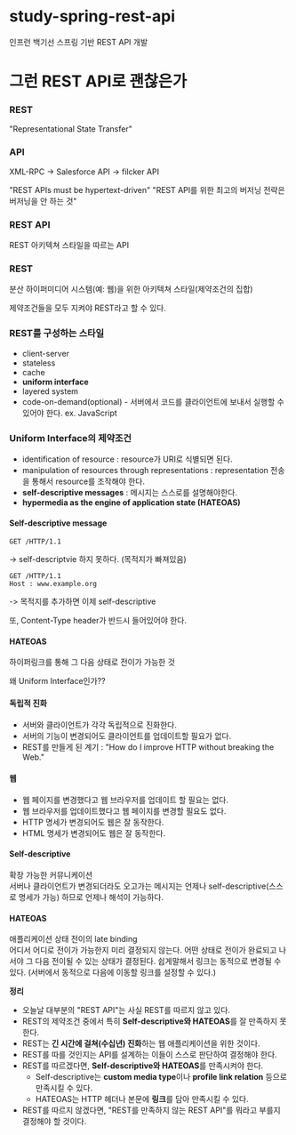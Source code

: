 # study-spring-rest-api
인프런 백기선 스프링 기반 REST API 개발


# 그런 REST API로 괜찮은가

### REST
"Representational State Transfer"

### API
XML-RPC -> Salesforce API -> filcker API

"REST APIs must be hypertext-driven"
"REST API를 위한 최고의 버저닝 전략은 버저닝을 안 하는 것"

### REST API    
REST 아키텍쳐 스타일을 따르는 API

### REST    
분산 하이퍼미디어 시스템(예: 웹)을 위한 아키텍쳐 스타일(제약조건의 집합)

제약조건들을 모두 지켜야 REST라고 할 수 있다.

### REST를 구성하는 스타일
- client-server
- stateless
- cache
- **uniform interface**
- layered system
- code-on-demand(optional) - 서버에서 코드를 클라이언트에 보내서 실행할 수 있어야 한다. ex. JavaScript

### Uniform Interface의 제약조건
- identification of resource : resource가 URI로 식별되면 된다.
- manipulation of resources through representations : representation 전송을 통해서 resource를 조작해야 한다.
- **self-descriptive messages** : 메시지는 스스로를 설명해야한다.
- **hypermedia as the engine of application state (HATEOAS)**

#### Self-descriptive message
```
GET /HTTP/1.1
```
-> self-descriptvie 하지 못하다. (목적지가 빠져있음)

```
GET /HTTP/1.1
Host : www.example.org
```
-> 목적지를 추가하면 이제 self-descriptive

또, Content-Type header가 반드시 들어있어야 한다.

#### HATEOAS
하이퍼링크를 통해 그 다음 상태로 전이가 가능한 것

왜 Uniform Interface인가??

#### 독립적 진화
- 서버와 클라이언트가 각각 독립적으로 진화한다.
- 서버의 기능이 변경되어도 클라이언트를 업데이트할 필요가 없다.
- REST를 만들게 된 계기 : "How do I improve HTTP without breaking the Web."

#### 웹
- 웹 페이지를 변경했다고 웹 브라우저를 업데이트 할 필요는 없다.
- 웹 브라우저를 업데이트했다고 웹 페이지를 변경할 필요도 없다.
- HTTP 명세가 변경되어도 웹은 잘 동작한다.
- HTML 명세가 변경되어도 웹은 잘 동작한다.

#### Self-descriptive
확장 가능한 커뮤니케이션    
서버나 클라이언트가 변경되더라도 오고가는 메시지는 언제나 self-descriptive(스스로 명세가 가능) 하므로 언제나 해석이 가능하다.

#### HATEOAS
애플리케이션 상태 전이의 late binding    
어디서 어디로 전이가 가능한지 미리 결정되지 않는다. 어떤 상태로 전이가 완료되고 나서야 그 다음 전이될 수 있는 상태가 결정된다.
쉽게말해서 링크는 동적으로 변경될 수 있다. (서버에서 동적으로 다음에 이동할 링크를 설정할 수 있다.)

**정리**    
- 오늘날 대부분의 "REST API"는 사실 REST를 따르지 않고 있다.
- REST의 제약조건 중에서 특히 **Self-descriptive와 HATEOAS**를 잘 만족하지 못한다.
- REST는 **긴 시간에 걸쳐(수십년) 진화**하는 웹 애플리케이션을 위한 것이다.
- REST를 따를 것인지는 API를 설계하는 이들이 스스로 판단하여 결정해야 한다.
- REST를 따르겠다면, **Self-descriptive와 HATEOAS**를 만족시켜야 한다.
	+ Self-descriptive는 **custom media type**이나 **profile link relation** 등으로 만족시킬 수 있다.
	+ HATEOAS는 HTTP 헤더나 본문에 **링크**를 담아 만족시킬 수 있다.
- REST를 따르지 않겠다면, "REST를 만족하지 않는 REST API"를 뭐라고 부를지 결정해야 할 것이다.
   
